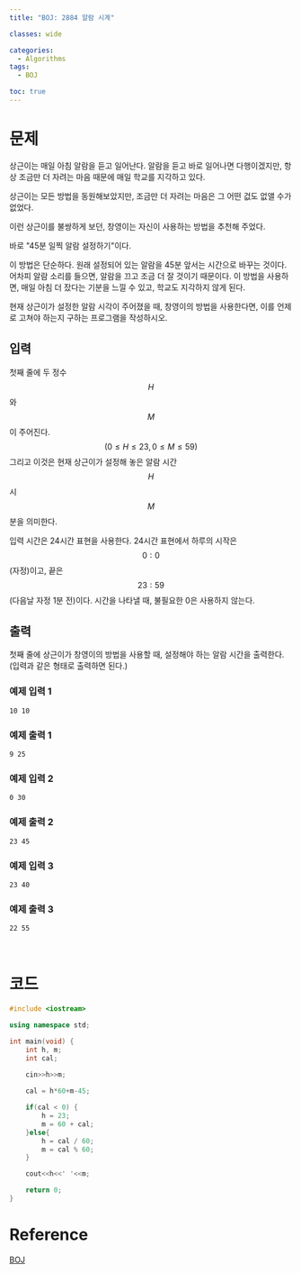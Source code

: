 ```yaml
---
title: "BOJ: 2884 알람 시계"

classes: wide

categories:
  - Algorithms
tags:
  - BOJ

toc: true
---
```


# 문제

상근이는 매일 아침 알람을 듣고 일어난다. 알람을 듣고 바로 일어나면 다행이겠지만, 항상 조금만 더 자려는 마음 때문에 매일 학교를 지각하고 있다.

상근이는 모든 방법을 동원해보았지만, 조금만 더 자려는 마음은 그 어떤 겂도 없앨 수가 없었다.

이런 상근이를 불쌍하게 보던, 창영이는 자신이 사용하는 방법을 추천해 주었다.

바로 "45분 일찍 알람 설정하기"이다.

이 방법은 단순하다. 원래 설정되어 있는 알람을 45분 앞서는 시간으로 바꾸는 것이다. 어차피 알람 소리를 들으면, 알람을 끄고 조금 더 잘 것이기 때문이다. 이 방법을 사용하면, 매일 아침 더 잤다는 기분을 느낄 수 있고, 학교도 지각하지 않게 된다.

현재 상근이가 설정한 알람 시각이 주어졌을 때, 창영이의 방법을 사용한다면, 이를 언제로 고쳐야 하는지 구하는 프로그램을 작성하시오.

## 입력

첫째 줄에 두 정수 $$H$$와 $$M$$이 주어진다. $$(0 \leq H \leq 23, 0 \leq M \leq 59)$$ 그리고 이것은 현재 상근이가 설정해 놓은 알람 시간 $$H$$시 $$M$$분을 의미한다.

입력 시간은 24시간 표현을 사용한다. 24시간 표현에서 하루의 시작은 $$0:0$$(자정)이고, 끝은 $$23:59$$(다음날 자정 1분 전)이다. 시간을 나타낼 때, 불필요한 0은 사용하지 않는다.

## 출력

첫째 줄에 상근이가 창영이의 방법을 사용할 때, 설정해야 하는 알람 시간을 출력한다. (입력과 같은 형태로 출력하면 된다.)

### 예제 입력 1

```shell
10 10
```

### 예제 출력 1

```shell
9 25
```

### 예제 입력 2

```shell
0 30
```

### 예제 출력 2

```shell
23 45
```

### 예제 입력 3

```shell
23 40
```

### 예제 출력 3

```shell
22 55
```

<br/>

# 코드

```cpp
#include <iostream>

using namespace std;

int main(void) {
    int h, m;
    int cal;
    
    cin>>h>>m;

    cal = h*60+m-45;

    if(cal < 0) {
        h = 23;
        m = 60 + cal;
    }else{
        h = cal / 60;
        m = cal % 60;
    }

    cout<<h<<' '<<m;    

    return 0;
}
```

# Reference

[BOJ](https://www.acmicpc.net/problem/2884)